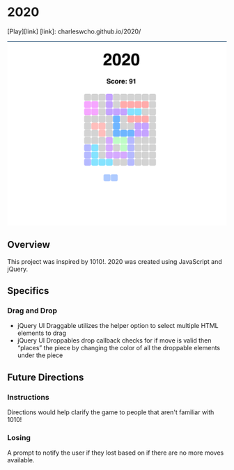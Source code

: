# 2020
[Play][link]
[link]: charleswcho.github.io/2020/

![game][game]

[game]: docs/screenshot.png

## Overview

This project was inspired by 1010!. 2020 was created using JavaScript and jQuery.

## Specifics


### Drag and Drop

* jQuery UI Draggable utilizes the helper option to select multiple HTML elements to drag
* jQuery UI Droppables drop callback checks for if move is valid then “places” the piece by changing the color of all the droppable elements under the piece


## Future Directions

### Instructions

Directions would help clarify the game to people that aren't familiar with 1010!

### Losing

A prompt to notify the user if they lost based on if there are no more moves available.
